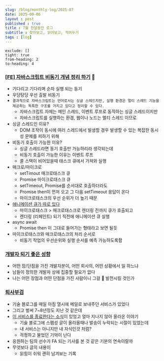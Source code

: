 ```yaml
---
slug: /blog/monthly-log/2025-07
date: 2025-09-06
layout : post
published : true
title : 7월 한달동안 로그
subtitle : 찾아보고, 읽어보고, 적어두기
tags : [log]
---
```

```toc
exclude: []
tight: true
from-heading: 2
to-heading: 4
```

### [[FE] 자바스크립트 비동기 개념 정리 하기](https://jacky0831.tistory.com/123) 🚨

- 기다리고 기다리며 순차 실행 되는 동기
- 우당탕당 우선 출발 비동기
- `결과적으로 자바스크립트는 언어로서는 싱글 스레드지만, 실행 환경은 멀티 스레드 기능을 제공하는 독특한 구조를 가지고 있다고 정리할 수 있다.`
    - 자바스크립트 자체는 메인 스레드, 이벤트 루프로 동작하는 싱글 스레드이지만
    - 자바스크립트를 실행하는 환경, 웹이나 노드는 멀티 스레드 이므로
- 싱글 스레드인 이유?
    - DOM 조작이 동시에 여러 스레드에서 발생할 경우 발생할 수 있는 복잡한 동시성 문제를 피하기 위해
- 비동기 호출이 가능한 이유?
    - 싱글 스레드라면 동기 호출만 가능하리라 생각되는데
    - 비동기 호출이 가능한 이유는 이벤트 루프
    - 콜 스택이 비어있을때 태스크 큐에서 가져와 실행
- 매크로/마이크로
    - setTimout 매크로태스크 큐
    - Promise 마이크로태스크 큐
    - setTimeout, Promise를 순서대로 호출하더라도
    - Promise then이 먼저 오고 그 다음 setTimeout 응답이 온다
    - 마이크로태스크의 우선 순위가 더 높기 때문
- [애니메이션 큐가 따로 있다](https://www.notion.so/2025-17685c0404d980a2a733d86931430260?pvs=21)
    - 마이크로태스크 > 매크로태스크로 렌더링 전까지 큐가 호출되고
    - 렌더링 (리페인트) 되기 직전에 애니메이션 큐 실행
- async await
    - Promise then 이 그대로 들어가는 형태라고 보면 될듯
- 마이크로태스크와 매크로태스크의 처리 순서로
    - 비동기 작업의 우선순위와 실행 순서를 예측 가능하도록함

### [**개발자 되기 좋은 성향**](https://jojoldu.tistory.com/835)

- 어떤 장/단점을 가진 개발자분이, 어떤 회사의, 어떤 상황에서 일 하느냐
- 남들이 정의한 개발자 상에 집중할 필요가 없다
- 나는 어떤 장점과 어떤 단점을 가진 사람이니 그걸 🙈 발전시킬 것인가

### [퇴사부검](https://taetaetae.github.io/posts/leaving-naver-resignation-review/)

- 기술 블로그를 매일 아침 열시에 메일로 보내주던 서비스가 있었다
- 그리고 벌써 7~8년정도 지난 것 같은데
- [이 서비스를 종료한다는 소식](https://taetaetae.github.io/posts/toy-project-retrospective-6-years-journey/)이 있었고 얼마 지나지 않아 올라온 이야기
    - 기술 블로그에 스팸성 글이 올라올때나 발송이 누락되는 시절이 있었는데
    - 내 서비스는 아니지만 내 자식인것 처럼?
    - 걱정하고 물었던 기억이 난다
- 응원하는 팀의 선수가 FA 되는 기사를 본 것 같은 기분의 연속이랄까
- 무엇보다 글의 내용이
    - 읽힘이 쉬워 괜히 남겨보는 기록